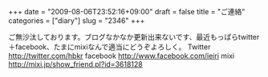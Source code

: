 +++
date = "2009-08-06T23:52:16+09:00"
draft = false
title = "ご連絡"
categories = ["diary"]
slug = "2346"
+++

ご無沙汰しております。ブログなかなか更新出来ないです、最近もっぱらtwitter＋facebook、たまにmixiなんで適当にどうぞよろしく。
Twitter
<a href="http://twitter.com/hbkr" target="_blank">http://twitter.com/hbkr</a>
facebook
<a href="http://www.facebook.com/ieiri" target="_blank">http://www.facebook.com/ieiri</a>
mixi
<a href="http://mixi.jp/show_friend.pl?id=3618128" target="_blank">http://mixi.jp/show_friend.pl?id=3618128</a>
